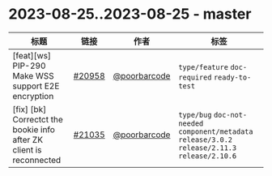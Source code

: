 # 2023-08-25..2023-08-25 - master
| 标题 | 链接 | 作者 | 标签 |
| - | :--: | :--: | - |
| [feat][ws] PIP-290 Make WSS support E2E encryption | [#20958](https://github.com/apache/pulsar/pull/20958) | [@poorbarcode](https://github.com/poorbarcode) | `type/feature` `doc-required` `ready-to-test`  | 
| [fix] [bk] Correctct the bookie info after ZK client is reconnected | [#21035](https://github.com/apache/pulsar/pull/21035) | [@poorbarcode](https://github.com/poorbarcode) | `type/bug` `doc-not-needed` `component/metadata` `release/3.0.2` `release/2.11.3` `release/2.10.6`  | 
